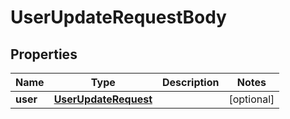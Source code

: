 

# UserUpdateRequestBody


## Properties

| Name | Type | Description | Notes |
|------------ | ------------- | ------------- | -------------|
|**user** | [**UserUpdateRequest**](UserUpdateRequest.md) |  |  [optional] |



